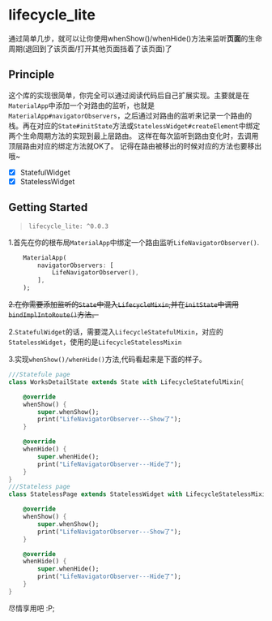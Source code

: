 # lifecycle_lite
通过简单几步，就可以让你使用whenShow()/whenHide()方法来监听**页面**的生命周期(退回到了该页面/打开其他页面挡着了该页面)了

## Principle
这个库的实现很简单，你完全可以通过阅读代码后自己扩展实现。主要就是在`MaterialApp`中添加一个对路由的监听，也就是`MaterialApp#navigatorObservers`，之后通过对路由的监听来记录一个路由的栈。再在对应的`State#initState`方法或`StatelessWidget#createElement`中绑定两个生命周期方法的实现到最上层路由。
这样在每次监听到路由变化时，去调用顶层路由对应的绑定方法就OK了。
记得在路由被移出的时候对应的方法也要移出哦~

- [x] StatefulWidget
- [x] StatelessWidget

## Getting Started
>`lifecycle_lite: ^0.0.3`  

1.首先在你的根布局`MaterialApp`中绑定一个路由监听`LifeNavigatorObserver()`.
```dart
    MaterialApp(
        navigatorObservers: [
            LifeNavigatorObserver(),
        ],
    );
```
~~2.在你需要添加监听的`State`中混入`LifecycleMixin`,并在`initState`中调用`bindImplIntoRoute()`方法。~~

2.`StatefulWidget`的话，需要混入`LifecycleStatefulMixin`，对应的`StatelessWidget`，使用的是`LifecycleStatelessMixin`

3.实现`whenShow()/whenHide()`方法,代码看起来是下面的样子。
```dart
///Statefule page
class WorksDetailState extends State with LifecycleStatefulMixin{

    @override
    whenShow() {
        super.whenShow();
        print("LifeNavigatorObserver---Show了");
    }

    @override
    whenHide() {
        super.whenHide();
        print("LifeNavigatorObserver---Hide了");
    }
}
///Stateless page
class StatelessPage extends StatelessWidget with LifecycleStatelessMixin{

    @override
    whenShow() {
        super.whenShow();
        print("LifeNavigatorObserver---Show了");
    }

    @override
    whenHide() {
        super.whenHide();
        print("LifeNavigatorObserver---Hide了");
    }
}
```

尽情享用吧  :P;
